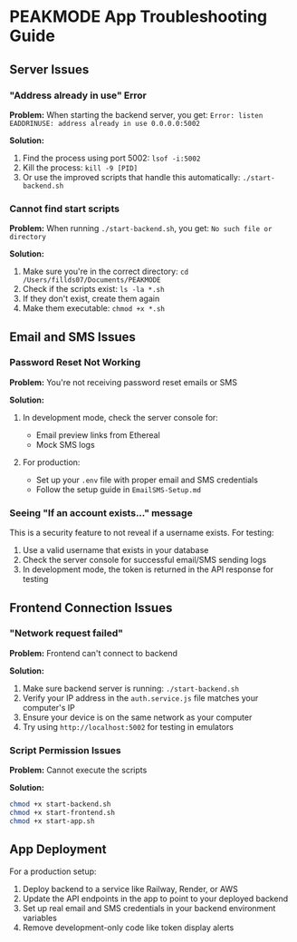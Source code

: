 # PEAKMODE App Troubleshooting Guide

## Server Issues

### "Address already in use" Error

**Problem:** When starting the backend server, you get: `Error: listen EADDRINUSE: address already in use 0.0.0.0:5002`

**Solution:** 
1. Find the process using port 5002: `lsof -i:5002`
2. Kill the process: `kill -9 [PID]` 
3. Or use the improved scripts that handle this automatically: `./start-backend.sh`

### Cannot find start scripts

**Problem:** When running `./start-backend.sh`, you get: `No such file or directory`

**Solution:**
1. Make sure you're in the correct directory: `cd /Users/fillds07/Documents/PEAKMODE`
2. Check if the scripts exist: `ls -la *.sh`
3. If they don't exist, create them again
4. Make them executable: `chmod +x *.sh`

## Email and SMS Issues

### Password Reset Not Working 

**Problem:** You're not receiving password reset emails or SMS

**Solution:**
1. In development mode, check the server console for:
   - Email preview links from Ethereal
   - Mock SMS logs
   
2. For production:
   - Set up your `.env` file with proper email and SMS credentials
   - Follow the setup guide in `EmailSMS-Setup.md`

### Seeing "If an account exists..." message

This is a security feature to not reveal if a username exists. For testing:

1. Use a valid username that exists in your database
2. Check the server console for successful email/SMS sending logs
3. In development mode, the token is returned in the API response for testing

## Frontend Connection Issues

### "Network request failed"

**Problem:** Frontend can't connect to backend

**Solution:**
1. Make sure backend server is running: `./start-backend.sh`
2. Verify your IP address in the `auth.service.js` file matches your computer's IP
3. Ensure your device is on the same network as your computer
4. Try using `http://localhost:5002` for testing in emulators

### Script Permission Issues

**Problem:** Cannot execute the scripts

**Solution:**
```bash
chmod +x start-backend.sh
chmod +x start-frontend.sh
chmod +x start-app.sh
```

## App Deployment

For a production setup:

1. Deploy backend to a service like Railway, Render, or AWS
2. Update the API endpoints in the app to point to your deployed backend
3. Set up real email and SMS credentials in your backend environment variables
4. Remove development-only code like token display alerts 